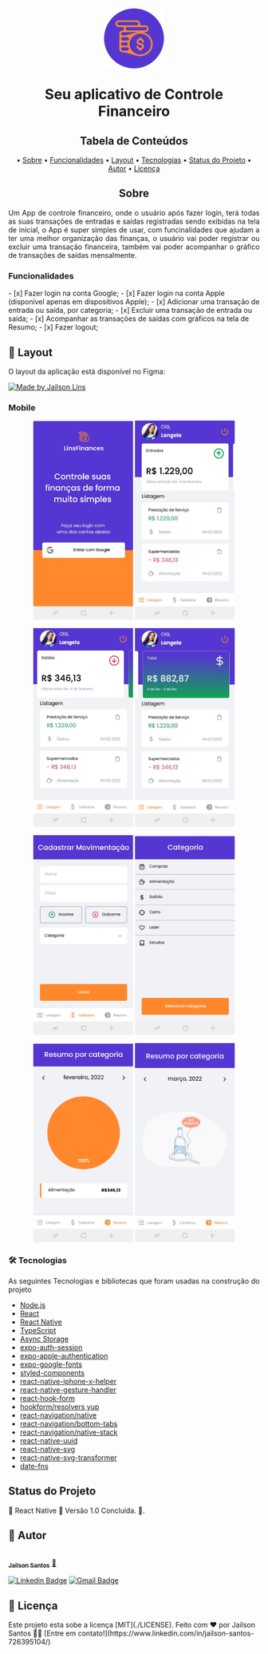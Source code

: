 <h1 align="center">
  <img alt="LinsFinances" title="#LinsFinances" src="./src/assets/icon.png" />
  <p align="center">Seu aplicativo de Controle Financeiro</p>
</h1>

<h2 align="center">Tabela de Conteúdos</h2>
<p align="center">
  • <a href="#sobre">Sobre</a>
  • <a href="#funcionalidades">Funcionalidades</a>
  • <a href="#layout">Layout</a>
  • <a href="#tecnologias">Tecnologias</a> 
  • <a href="#status">Status do Projeto</a> 
  • <a href="#autor">Autor</a>
  • <a href="#licenca">Licença</a>
</p>

<h2 align="center" id="sobre">Sobre</h2>
<p align="justify">Um App de controle financeiro, onde o usuário após fazer login, terá todas as suas transações de entradas e saídas registradas sendo exibidas na tela de inicial, o App é super simples de usar, com funcinalidades que ajudam a ter uma melhor organização das finanças, o usuário vai poder registrar ou excluir uma transação financeira, também vai poder acompanhar o gráfico de transações de saídas mensalmente.</p>

<h3 align="left" id="funcionalidades">Funcionalidades</h3>
- [x] Fazer login na conta Google;
- [x] Fazer login na conta Apple (disponível apenas em dispositivos Apple);
- [x] Adicionar uma transação de entrada ou saída, por categoria;
- [x] Excluir uma transação de entrada ou saída;
- [x] Acompanhar as transações de saídas com gráficos na tela de Resumo;
- [x] Fazer logout;

<h2 align="left" id="layout">🎨 Layout</h2>
<p align="justify">O layout da aplicação está disponível no Figma:</p>
<a href="https://www.figma.com/file/MfAeg3f8Ek4Fp2XbBNCbG6/LinsFinances?node-id=0%3A1">
  <img alt="Made by Jailson Lins" src="https://img.shields.io/badge/Acessar%20Layout-FIGMA-green">
</a>

<h3 align="left" id="layout">Mobile</h3>
<p align="center">
  <img alt="LinsFinancesLogin" title="#LinsFinancesLogin" src="./src/assets/login.jpeg" width="200px">
  <img alt="LinsFinancesHome1" title="#LinsFinancesHome1" src="./src/assets/home1.jpeg" width="200px">
</p>
<p align="center">
  <img alt="LinsFinancesHome2" title="#LinsFinancesHome2" src="./src/assets/home2.jpeg" width="200px">
  <img alt="LinsFinancesHome3" title="#LinsFinancesHome3" src="./src/assets/home3.jpeg" width="200px">
</p>
<p align="center">
  <img alt="LinsFinancesRegister" title="#LinsFinancesRegister" src="./src/assets/register.jpeg" width="200px">
  <img alt="LinsFinancesCategory" title="#LinsFinancesCategory" src="./src/assets/category.jpeg" width="200px">
</p>
<p align="center">
  <img alt="LinsFinancesResume1" title="#LinsFinancesResume1" src="./src/assets/resume1.jpeg" width="200px">
  <img alt="LinsFinancesResume2" title="#LinsFinancesResume2" src="./src/assets/resume2.jpeg" width="200px">
</p>

<h3 align="left" id="tecnologias">🛠 Tecnologias</h3>
<p align="justify">As seguintes Tecnologias e bibliotecas que foram usadas na construção do projeto</p>

- [Node.js](https://nodejs.org/en/)
- [React](https://pt-br.reactjs.org/)
- [React Native](https://reactnative.dev/)
- [TypeScript](https://www.typescriptlang.org/)
- [Async Storage](https://react-native-async-storage.github.io/async-storage/docs/install)
- [expo-auth-session](https://docs.expo.dev/guides/authentication/)
- [expo-apple-authentication](https://docs.expo.dev/versions/latest/sdk/apple-authentication/)
- [expo-google-fonts](https://docs.expo.dev/guides/using-custom-fonts/)
- [styled-components](https://styled-components.com/docs/basics)
- [react-native-iphone-x-helper](https://github.com/ptelad/react-native-iphone-x-helper)
- [react-native-gesture-handler](https://docs.swmansion.com/react-native-gesture-handler/docs/)
- [react-hook-form](https://react-hook-form.com/get-started)
- [hookform/resolvers yup](https://www.npmjs.com/package/@hookform/resolvers)
- [react-navigation/native](https://reactnavigation.org/docs/getting-started/)
- [react-navigation/bottom-tabs](https://reactnavigation.org/docs/bottom-tab-navigator/)
- [react-navigation/native-stack](https://reactnavigation.org/docs/native-stack-navigator/)
- [react-native-uuid](https://www.npmjs.com/package/react-native-uuid)
- [react-native-svg](https://github.com/react-native-svg/react-native-svg)
- [react-native-svg-transformer](https://github.com/kristerkari/react-native-svg-transformer)
- [date-fns](https://date-fns.org/)

<h2 align="left" id="status">Status do Projeto</h2>
<p align="left"> 🚧  React Native 🚀 Versão 1.0 Concluída.  🚧.</p>

<h2 align="left" id="autor">🦸 Autor</h2>
<a href="https://github.com/JailsonSantos">
 <img style="border-radius: 50%;" src="https://avatars.githubusercontent.com/u/11697713?s=96&v=4" width="100px;" alt=""/>
 <br />
 <sub><b>Jailson Santos</b></sub></a> <a href="https://www.linkedin.com/in/jailson-santos-726395104/" title="Jailson Santos">🚀</a>
 <br />

[![Linkedin Badge](https://img.shields.io/badge/-Jailson-blue?style=flat-square&logo=Linkedin&logoColor=white&link=https://www.linkedin.com/in/jailson-santos-726395104/)](https://www.linkedin.com/in/jailson-santos-726395104/) 
[![Gmail Badge](https://img.shields.io/badge/-jailson.ads007@gmail.com-c14438?style=flat-square&logo=Gmail&logoColor=white&link=mailto:jailson.ads007@gmail.com)](mailto:jailson.ads007@gmail.com)


<h2 align="left" id="licenca">📝 Licença</h2>
Este projeto esta sobe a licença [MIT](./LICENSE).
Feito com ❤️ por Jailson Santos 👋🏽 [Entre em contato!](https://www.linkedin.com/in/jailson-santos-726395104/)
